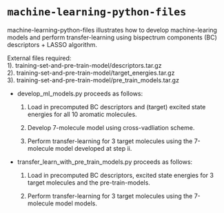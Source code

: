 # `machine-learning-python-files`

machine-learning-python-files illustrates how to develop machine-learing models and perform transfer-learning using bispectrum components (BC) descriptors + LASSO algorithm. 

External files required: \
		       1). training-set-and-pre-train-model/descriptors.tar.gz \
		       2). training-set-and-pre-train-model/target_energies.tar.gz \
		       3). training-set-and-pre-train-model/pre_train_models.tar.gz


- develop_ml_models.py proceeds as follows:
	
    1. Load in precomputed BC descriptors and (target) excited state energies for all 10 aromatic molecules.

    2. Develop 7-molecule model using cross-vadliation scheme.
     
    3. Perform transfer-learning for 3 target molecules using the 7-molecule model developed at step ii. 
			      
-  transfer_learn_with_pre_train_models.py proceeds as follows:

    1. Load in precomputed BC descriptors,  excited state energies for 3 target molecules  and the pre-train-models.

    2. Perform transfer-learning for 3 target molecules using the 7-molecule model models. 
